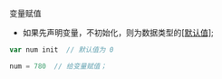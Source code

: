 变量赋值

* 如果先声明变量，不初始化，则为数据类型的[[默认值]](零值); 

```go
var num init  // 默认值为 0

num = 780  // 给变量赋值；
```

